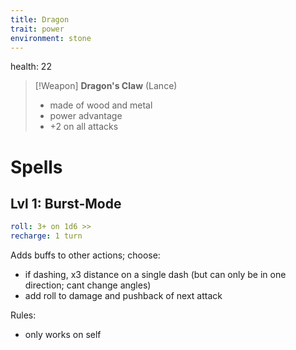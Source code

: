 ```yaml
---
title: Dragon
trait: power
environment: stone
---
```


health: 22

> [!Weapon]
> **Dragon's Claw** (Lance)
> 
> - made of wood and metal
> - power advantage
> - +2 on all attacks


# Spells

## Lvl 1: Burst-Mode
```yaml
roll: 3+ on 1d6 >>
recharge: 1 turn
```

Adds buffs to other actions; choose:

- if dashing, x3 distance on a single dash (but can only be in one direction; cant change angles)
- add roll to damage and pushback of next attack

Rules:
- only works on self

<!-- originally i wanted the land threshold to increase to represent the user flailing and failing because of the extra power that's harder to control; but we already kinda get that with the init threshold, so might as well just make it a flavoring when the event actually happens than trying to build it in mechanically-->
<!-- 
## Lvl 2: Fire
```yaml
roll: 3+ on 1d6 >> x2
recharge: 3 turns
range: 4 paces
```

Breath a powerful stream fire towards anyone within 2 dashes

> think: cyclops from x-men, but with fire

- damage rollover can be spread across opponents
- drop as many "fire tiles" as you have rolls
    - each one deals +2 damage if stepped on
    - each tile has to be adjacent to the last
    - tiles last 2 rounds


## Lvl 3 (special): Guts-Mode
```yaml
roll: 6+ on 1d20 >>
charge: 1 turn
recharge: 1 day
```
[6+ on 1d20; 1 day recharge]

Recharge all spells

Then: Perform 10 actions in a row.

Rules:

- can only be used when health is 5 or fewer
- can be used in response to getting attacked (if resulting is health is 5 or fewer)

Nat 20: +2 actions (so, 12 total) -->